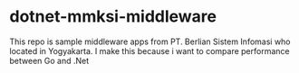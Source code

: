 # dotnet-mmksi-middleware
This repo is sample middleware apps from PT. Berlian Sistem Infomasi who located in Yogyakarta. I make this because i want to compare performance between Go and .Net
